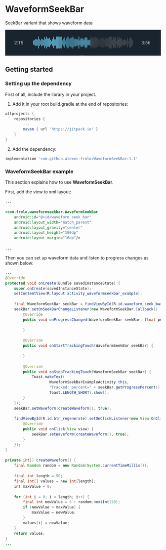 # WaveformSeekBar
SeekBar variant that shows waveform data

![WaveformSeekBar](https://github.com/alexei-frolo/WaveformSeekBar/blob/master/media/src/waveform_seek_bar.png)

## Getting started

### Setting up the dependency

First of all, include the library in your project.

1. Add it in your root build.gradle at the end of repositories:
```groovy
allprojects {
	repositories {
		...
		maven { url 'https://jitpack.io' }
	}
}
```

2. Add the dependency:
```groovy
implementation 'com.github.alexei-frolo:WaveformSeekBar:1.1'
```

### WaveformSeekBar example

This section explains how to use **WaveformSeekBar**.

First, add the view to xml layout:

```xml
...

<com.frolo.waveformseekbar.WaveformSeekBar
    android:id="@+id/waveform_seek_bar"
    android:layout_width="match_parent"
    android:layout_gravity="center"
    android:layout_height="100dp"
    android:layout_margin="16dp"/>

...

```

Then you can set up waveform data and listen to progress changes as shown below:

```java
...
@Override
protected void onCreate(Bundle savedInstanceState) {
    super.onCreate(savedInstanceState);
    setContentView(R.layout.activity_waveformseekbar_example);

    final WaveformSeekBar seekBar = findViewById(R.id.waveform_seek_bar);
    seekBar.setOnSeekBarChangeListener(new WaveformSeekBar.Callback() {
        @Override
        public void onProgressChanged(WaveformSeekBar seekBar, float percent, boolean fromUser) {

        }

        @Override
        public void onStartTrackingTouch(WaveformSeekBar seekBar) {

        }

        @Override
        public void onStopTrackingTouch(WaveformSeekBar seekBar) {
            Toast.makeText(
                    WaveformSeekBarExampleActivity.this,
                    "Tracked: percent=" + seekBar.getProgressPercent(),
                    Toast.LENGTH_SHORT).show();
        }
    });
    seekBar.setWaveform(createWaveform(), true);

    findViewById(R.id.btn_regenerate).setOnClickListener(new View.OnClickListener() {
        @Override
        public void onClick(View view) {
            seekBar.setWaveform(createWaveform(), true);
        }
    });
}

private int[] createWaveform() {
    final Random random = new Random(System.currentTimeMillis());

    final int length = 50;
    final int[] values = new int[length];
    int maxValue = 0;

    for (int i = 0; i < length; i++) {
        final int newValue = 5 + random.nextInt(50);
        if (newValue > maxValue) {
            maxValue = newValue;
        }
        values[i] = newValue;
    }
    return values;
}
...
```
